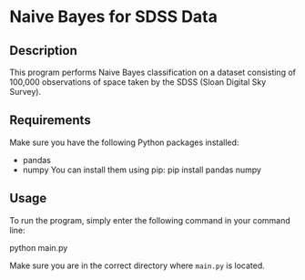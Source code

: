 # Naive Bayes for SDSS Data

## Description
This program performs Naive Bayes classification on a dataset consisting of 100,000 observations of space taken by the SDSS (Sloan Digital Sky Survey).

## Requirements
Make sure you have the following Python packages installed:
- pandas
- numpy
You can install them using pip:
pip install pandas numpy

## Usage
To run the program, simply enter the following command in your command line:

python main.py

Make sure you are in the correct directory where `main.py` is located.

